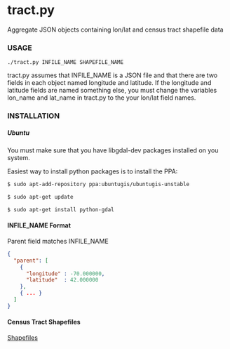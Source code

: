 # tract.py

Aggregate JSON objects containing lon/lat and census tract shapefile data

### USAGE
```
./tract.py INFILE_NAME SHAPEFILE_NAME
```
tract.py assumes that INFILE_NAME is a JSON file and that there are two fields in each object named longitude and latitude. If the longitude and latitude fields are named something else, you must change the variables lon_name and lat_name in tract.py to the your lon/lat field names. 

### INSTALLATION

##### Ubuntu
You must make sure that you have libgdal-dev packages installed on you system.

Easiest way to install python packages is to install the PPA:
```bash
$ sudo apt-add-repository ppa:ubuntugis/ubuntugis-unstable

$ sudo apt-get update

$ sudo apt-get install python-gdal
```


#### INFILE_NAME Format
Parent field matches INFILE_NAME
```json
{
  "parent": [
    {
      "longitude" : -70.000000,
      "latitude"  : 42.000000
    },
    { ... }
  ]
}
```

#### Census Tract Shapefiles
[Shapefiles](https://www.census.gov/cgi-bin/geo/shapefiles2010/main)


